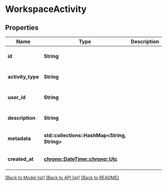 # WorkspaceActivity

## Properties
Name | Type | Description | Notes
------------ | ------------- | ------------- | -------------
**id** | **String** |  | [optional] [default to None]
**activity_type** | **String** |  | [optional] [default to None]
**user_id** | **String** |  | [optional] [default to None]
**description** | **String** |  | [optional] [default to None]
**metadata** | **std::collections::HashMap<String, String>** |  | [optional] [default to None]
**created_at** | [**chrono::DateTime::<chrono::Utc>**](DateTime.md) |  | [optional] [default to None]

[[Back to Model list]](../README.md#documentation-for-models) [[Back to API list]](../README.md#documentation-for-api-endpoints) [[Back to README]](../README.md)


